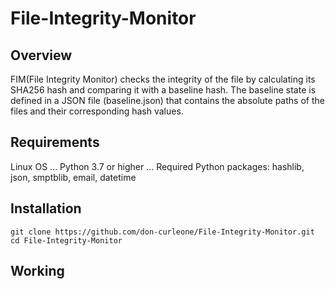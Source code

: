 # File-Integrity-Monitor
## Overview
FIM(File Integrity Monitor) checks the integrity of the file by calculating its SHA256 hash and comparing it with a baseline hash. The baseline state is defined in a JSON file (baseline.json) that contains the absolute paths of the files and their corresponding hash values.

## Requirements
Linux OS
...
Python 3.7 or higher
...
Required Python packages: hashlib, json, smptblib, email, datetime

## Installation
````
git clone https://github.com/don-curleone/File-Integrity-Monitor.git
cd File-Integrity-Monitor
````

## Working

